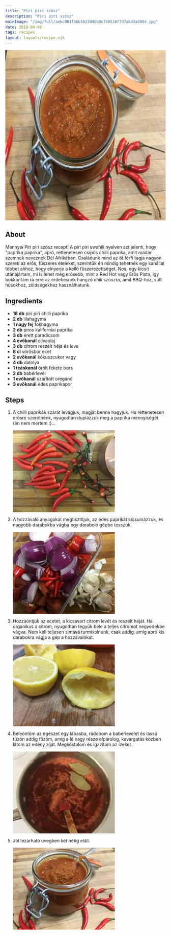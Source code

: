 ```yaml
---
title: "Piri piri szósz"
description: "Piri piri szósz"
mainImage: "/img/full/aebc881fb6b5623046b9c76053bf7d7abd3a0804.jpg"
date: 2018-04-08
tags: recipes
layout: layouts/recipe.njk
---
```

                        
<p align="center"><a href="https://cookpad.com/hu/receptek/4724293-piri-piri-szosz" rel="Recipe source page"><img width="751" height="532" src="/img/full/aebc881fb6b5623046b9c76053bf7d7abd3a0804.jpg"/></a></p>

## About
Mennyei Piri piri szósz recept! A piri piri swahili nyelven azt jelenti, hogy "paprika paprika", apró, rettenetesen csipős chilli paprika, amit madár szemnek neveznek Dél Afrikában. Családunk mind az öt férfi tagja nagyon szereti az erős, fűszeres ételeket, szerintük én mindig tehetnék egy kanállal többet ahhoz, hogy elnyerje a kellő fűszerezettséget. Nos, egy kicsit utánajártam, mi is lehet még erősebb, mint a Red Hot vagy Erős Pista, így bukkantam rá erre az érdekesnek hangzó chili szószra, amit BBQ-hoz, sült húsokhoz, zöldségekhez használhatunk.

>  

## Ingredients
* **18 db** piri piri chilli paprika
* **2 db** lilahagyma
* **1 nagy fej** fokhagyma
* **2 db** piros kaliforniai paprika
* **3 db** érett paradicsom
* **4 evőkanál** olívaolaj
* **3 db** citrom reszelt héja és leve
* **8 cl** vörösbor ecet
* **2 evőkanál** kókuszcukor vagy
* **4 db** datolya
* **1 teáskanál** örölt fekete bors
* **2 db** babérlevél
* **1 evőkanál** szárított oregánó
* **3 evőkanál** édes paprikapor

## Steps

1. A chilli paprikák szárát levágjuk, magját benne hagyjuk. Ha rettenetesen erősre szeretnénk, nyugodtan duplázzuk meg a paprika mennyiségét (én nem mertem :)...
 
    <p><img width="320" height="256" align="left" src="/img/full/591ff190ce88d6d4ab7cba8d54918e7f51641095.jpg"/></p><div style="clear: both"/>

2. A hozzávaló anyagokat megtisztítjuk, az édes paprikát kicsumázzuk, és nagyobb darabokba vágba egy daraboló gépbe tesszük.
 
    <p><img width="320" height="256" align="left" src="/img/full/e67c348bcf73d9a76f60a07fa3b052202088ac02.jpg"/></p><div style="clear: both"/>

3. Hozzáöntjük az ecetet, a kicsavart citrom levét és reszelt héját. Ha organikus a citrom, nyugodtan tegyük bele a teljes citromot negyedekbe vágva. Nem kell teljesen simává turmixolnunk, csak addig, amíg apró kis darabokra vágja a gép a hozzávalókat.
 
    <p><img width="320" height="256" align="left" src="/img/full/81e6d45143df00c22823fab447ac16cfab8cec38.jpg"/></p><div style="clear: both"/>

4. Beleöntöm az egészet egy lábasba, rádobom a babérlevelet és lassú tüzön addig fözöm, amíg a lé nagy része elpárolog, kavargatás közben látom az edény alját. Megkóstolom és igazítom az ízeket.
 
    <p><img width="320" height="256" align="left" src="/img/full/5740a781a13fdd23d15bdd0f3eede800a87c51c2.jpg"/></p><div style="clear: both"/>

5. Jól lezárható üvegben két hétig eláll.
 
    <p><img width="320" height="256" align="left" src="/img/full/52c9d236bcd85772c552fa4338ccb7da02879ee4.jpg"/></p><div style="clear: both"/>

